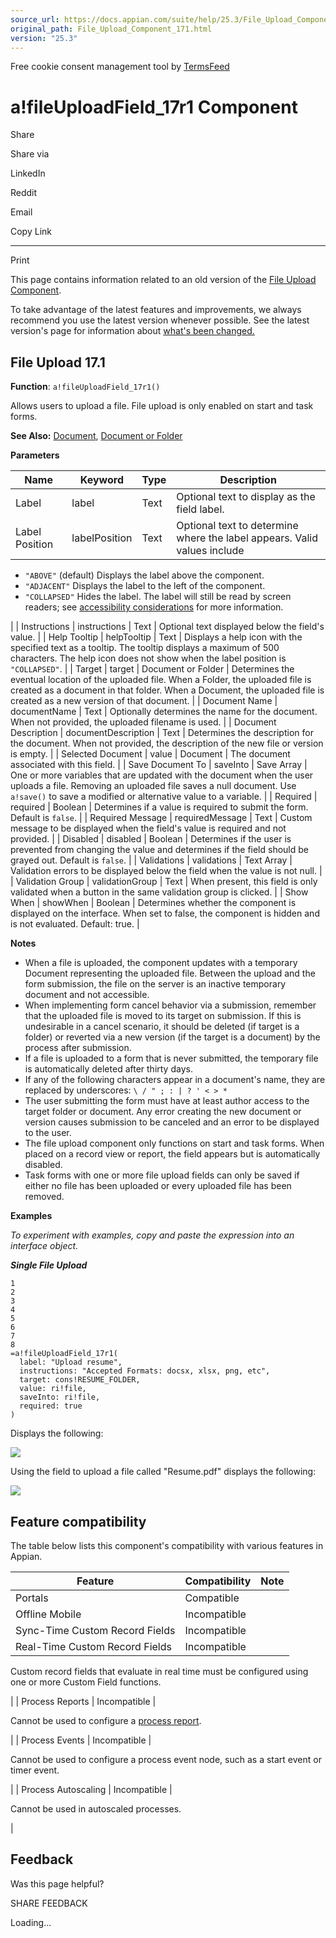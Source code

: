 ```yaml
---
source_url: https://docs.appian.com/suite/help/25.3/File_Upload_Component_171.html
original_path: File_Upload_Component_171.html
version: "25.3"
---
```


Free cookie consent management tool by [TermsFeed](https://www.termsfeed.com/)

# a!fileUploadField\_17r1 Component

Share

Share via

LinkedIn

Reddit

Email

Copy Link

* * *

Print

This page contains information related to an old version of the [File Upload Component](/suite/help/25.3/File_Upload_Component.html).

To take advantage of the latest features and improvements, we always recommend you use the latest version whenever possible. See the latest version's page for information about [what's been changed.](/suite/help/25.3/File_Upload_Component.html#Old_Version)

## File Upload 17.1

**Function**: `a!fileUploadField_17r1()`

Allows users to upload a file. File upload is only enabled on start and task forms.

**See Also:** [Document](Appian_Data_Types.html#document), [Document or Folder](Appian_Data_Types.html#document-or-folder)

**Parameters**

| Name | Keyword | Type | Description |
| --- | --- | --- | --- |
| Label | label | Text | Optional text to display as the field label. |
| Label Position | labelPosition | Text | Optional text to determine where the label appears. Valid values include
-   `"ABOVE"` (default) Displays the label above the component.
-   `"ADJACENT"` Displays the label to the left of the component.
-   `"COLLAPSED"` Hides the label. The label will still be read by screen readers; see [accessibility considerations](building_accessible_applications.html) for more information.

 |
| Instructions | instructions | Text | Optional text displayed below the field's value. |
| Help Tooltip | helpTooltip | Text | Displays a help icon with the specified text as a tooltip. The tooltip displays a maximum of 500 characters. The help icon does not show when the label position is `"COLLAPSED"`. |
| Target | target | Document or Folder | Determines the eventual location of the uploaded file. When a Folder, the uploaded file is created as a document in that folder. When a Document, the uploaded file is created as a new version of that document. |
| Document Name | documentName | Text | Optionally determines the name for the document. When not provided, the uploaded filename is used. |
| Document Description | documentDescription | Text | Determines the description for the document. When not provided, the description of the new file or version is empty. |
| Selected Document | value | Document | The document associated with this field. |
| Save Document To | saveInto | Save Array | One or more variables that are updated with the document when the user uploads a file. Removing an uploaded file saves a null document. Use `a!save()` to save a modified or alternative value to a variable. |
| Required | required | Boolean | Determines if a value is required to submit the form. Default is `false`. |
| Required Message | requiredMessage | Text | Custom message to be displayed when the field's value is required and not provided. |
| Disabled | disabled | Boolean | Determines if the user is prevented from changing the value and determines if the field should be grayed out. Default is `false`. |
| Validations | validations | Text Array | Validation errors to be displayed below the field when the value is not null. |
| Validation Group | validationGroup | Text | When present, this field is only validated when a button in the same validation group is clicked. |
| Show When | showWhen | Boolean | Determines whether the component is displayed on the interface. When set to false, the component is hidden and is not evaluated. Default: true. |

**Notes**

-   When a file is uploaded, the component updates with a temporary Document representing the uploaded file. Between the upload and the form submission, the file on the server is an inactive temporary document and not accessible.
-   When implementing form cancel behavior via a submission, remember that the uploaded file is moved to its target on submission. If this is undesirable in a cancel scenario, it should be deleted (if target is a folder) or reverted via a new version (if the target is a document) by the process after submission.
-   If a file is uploaded to a form that is never submitted, the temporary file is automatically deleted after thirty days.
-   If any of the following characters appear in a document's name, they are replaced by underscores: `\ / " ; : | ? ' < > *`
-   The user submitting the form must have at least author access to the target folder or document. Any error creating the new document or version causes submission to be canceled and an error to be displayed to the user.
-   The file upload component only functions on start and task forms. When placed on a record view or report, the field appears but is automatically disabled.
-   Task forms with one or more file upload fields can only be saved if either no file has been uploaded or every uploaded file has been removed.

**Examples**

_To experiment with examples, copy and paste the expression into an interface object._

**_Single File Upload_**

```
1
2
3
4
5
6
7
8
=a!fileUploadField_17r1(
  label: "Upload resume",
  instructions: "Accepted Formats: docsx, xlsx, png, etc",
  target: cons!RESUME_FOLDER,
  value: ri!file,
  saveInto: ri!file,
  required: true
)
```

Displays the following:

![](images/FileUploadEmpty_75.png)

Using the field to upload a file called "Resume.pdf" displays the following:

![](images/FileUploadWithFile_75.png)

## Feature compatibility

The table below lists this component's compatibility with various features in Appian.

| Feature | Compatibility | Note |
| --- | --- | --- |
| Portals | Compatible |  |
| Offline Mobile | Incompatible |  |
| Sync-Time Custom Record Fields | Incompatible |  |
| Real-Time Custom Record Fields | Incompatible |
Custom record fields that evaluate in real time must be configured using one or more Custom Field functions.

 |
| Process Reports | Incompatible |

Cannot be used to configure a [process report](Process_Reports.html).

 |
| Process Events | Incompatible |

Cannot be used to configure a process event node, such as a start event or timer event.

 |
| Process Autoscaling | Incompatible |

Cannot be used in autoscaled processes.

 |

## Feedback

Was this page helpful?

SHARE FEEDBACK

Loading...